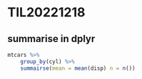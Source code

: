 # TIL20221218

## summarise in dplyr

```r
mtcars %>%
    group_by(cyl) %>%
    summairse(mean = mean(disp) n = n())
```
